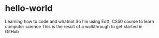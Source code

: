 # hello-world
Learning how to code and whatnot
So I'm using EdX, CS50 course to learn computer science
This is the result of a walkthrough to get started in GitHub
